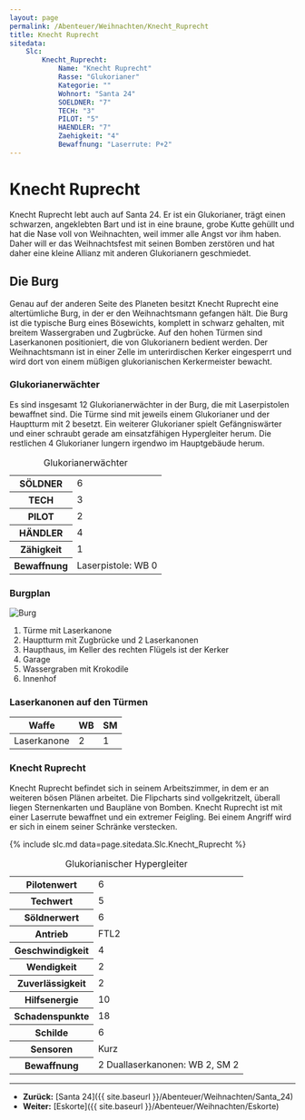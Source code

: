 ```yaml
---
layout: page
permalink: /Abenteuer/Weihnachten/Knecht_Ruprecht
title: Knecht Ruprecht
sitedata:
    Slc:
        Knecht_Ruprecht:
            Name: "Knecht Ruprecht"
            Rasse: "Glukorianer"
            Kategorie: ""
            Wohnort: "Santa 24"
            SOELDNER: "7"
            TECH: "3"
            PILOT: "5"
            HAENDLER: "7"
            Zaehigkeit: "4"
            Bewaffnung: "Laserrute: P+2"
---
```


# Knecht Ruprecht

Knecht Ruprecht lebt auch auf Santa 24. Er ist ein Glukorianer, trägt einen schwarzen, angeklebten Bart und ist in eine braune, grobe Kutte gehüllt und hat die Nase voll von Weihnachten, weil immer alle Angst vor ihm haben. Daher will er das Weihnachtsfest mit seinen Bomben zerstören und hat daher eine kleine Allianz mit anderen Glukorianern geschmiedet.

## Die Burg

Genau auf der anderen Seite des Planeten besitzt Knecht Ruprecht eine altertümliche Burg, in der er den Weihnachtsmann gefangen hält. Die Burg ist die typische Burg eines Bösewichts, komplett in schwarz gehalten, mit breitem Wassergraben und Zugbrücke. Auf den hohen Türmen sind Laserkanonen positioniert, die von Glukorianern bedient werden. Der Weihnachtsmann ist in einer Zelle im unterirdischen Kerker eingesperrt und wird dort von einem müßigen glukorianischen Kerkermeister bewacht.

### Glukorianerwächter

Es sind insgesamt 12 Glukorianerwächter in der Burg, die mit Laserpistolen bewaffnet sind. Die Türme sind mit jeweils einem Glukorianer und der Hauptturm mit 2 besetzt. Ein weiterer Glukorianer spielt Gefängniswärter und einer schraubt gerade am einsatzfähigen Hypergleiter herum. Die restlichen 4 Glukorianer lungern irgendwo im Hauptgebäude herum.

<table>
<caption>Glukorianerwächter</caption>
<tbody>
<tr><th>SÖLDNER</th><td>6</td></tr>
<tr><th>TECH</th><td>3</td></tr>
<tr><th>PILOT</th><td>2</td></tr>
<tr><th>HÄNDLER</th><td>4</td></tr>
<tr><th>Zähigkeit</th><td>1</td></tr>
<tr><th>Bewaffnung</th><td>Laserpistole: WB 0</td></tr>
</tbody>
</table>

### Burgplan

<img alt="Burg" src="{{ site.baseurl }}/assets/images/abenteuer/weihnachten/burg.png" />

1. Türme mit Laserkanone
2. Hauptturm mit Zugbrücke und 2 Laserkanonen
3. Haupthaus, im Keller des rechten Flügels ist der Kerker
4. Garage
5. Wassergraben mit Krokodile
6. Innenhof

### Laserkanonen auf den Türmen

<table>
<thead>
<tr><th>Waffe</th><th>WB</th><th>SM</th></tr>
</thead>
<tbody>
<tr><td>Laserkanone</td><td>2</td><td>1</td></tr>
</tbody>
</table>

### Knecht Ruprecht

Knecht Ruprecht befindet sich in seinem Arbeitszimmer, in dem er an weiteren bösen Plänen arbeitet. Die Flipcharts sind vollgekritzelt, überall liegen Sternenkarten und Baupläne von Bomben. Knecht Ruprecht ist mit einer Laserrute bewaffnet und ein extremer Feigling. Bei einem Angriff wird er sich in einem seiner Schränke verstecken.

{% include slc.md data=page.sitedata.Slc.Knecht_Ruprecht %}

<table>
<caption>Glukorianischer Hypergleiter</caption>
<tbody>
<tr><th>Pilotenwert</th><td>6</td></tr>
<tr><th>Techwert</th><td>5</td></tr>
<tr><th>Söldnerwert</th><td>6</td></tr>
<tr><th>Antrieb</th><td>FTL2</td></tr>
<tr><th>Geschwindigkeit</th><td>4</td></tr>
<tr><th>Wendigkeit</th><td>2</td></tr>
<tr><th>Zuverlässigkeit</th><td>2</td></tr>
<tr><th>Hilfsenergie</th><td>10</td></tr>
<tr><th>Schadenspunkte</th><td>18</td></tr>
<tr><th>Schilde</th><td>6</td></tr>
<tr><th>Sensoren</th><td>Kurz</td></tr>
<tr><th>Bewaffnung</th><td>2 Duallaserkanonen: WB 2, SM 2</td></tr>
</tbody>
</table>

***

- **Zurück:** [Santa 24]({{ site.baseurl }}/Abenteuer/Weihnachten/Santa_24)
- **Weiter:** [Eskorte]({{ site.baseurl }}/Abenteuer/Weihnachten/Eskorte)
